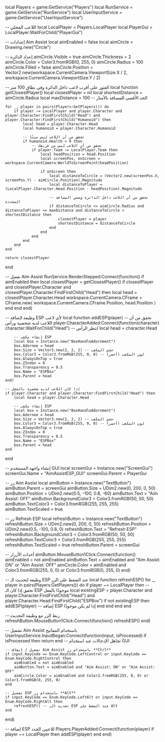 local Players = game:GetService("Players")
local RunService = game:GetService("RunService")
local UserInputService = game:GetService("UserInputService")

-- اللاعب المحلي
local LocalPlayer = Players.LocalPlayer
local PlayerGui = LocalPlayer:WaitForChild("PlayerGui")

-- إعدادات Aim Assist
local aimEnabled = false
local aimCircle = Drawing.new("Circle")

-- إعداد الدائرة
aimCircle.Visible = true
aimCircle.Thickness = 2
aimCircle.Color = Color3.fromRGB(0, 255, 0)
aimCircle.Radius = 100
aimCircle.Filled = false
aimCircle.Position = Vector2.new(workspace.CurrentCamera.ViewportSize.X / 2, workspace.CurrentCamera.ViewportSize.Y / 2)

-- العثور على أقرب لاعب داخل الدائرة وفي نطاق 100 متر
local function getClosestPlayer()
    local closestPlayer = nil
    local shortestDistance = aimCircle.Radius
    local maxDistance = 100 -- الحد الأقصى للمسافة بالأمتار

    for _, player in pairs(Players:GetPlayers()) do
        if player ~= LocalPlayer and player.Character and player.Character:FindFirstChild("Head") and player.Character:FindFirstChild("Humanoid") then
            local head = player.Character.Head
            local humanoid = player.Character.Humanoid

            -- تحقق من أن اللاعب ليس ميتًا
            if humanoid.Health > 0 then
                -- تحقق من أن اللاعب ليس من فريقك
                if player.Team ~= LocalPlayer.Team then
                    local headPosition = head.Position
                    local screenPos, onScreen = workspace.CurrentCamera:WorldToScreenPoint(headPosition)

                    if onScreen then
                        local distanceToCircle = (Vector2.new(screenPos.X, screenPos.Y) - aimCircle.Position).Magnitude
                        local distanceToPlayer = (LocalPlayer.Character.Head.Position - headPosition).Magnitude

                        -- تحقق من أن اللاعب داخل الدائرة وضمن المسافة المحددة
                        if distanceToCircle <= aimCircle.Radius and distanceToPlayer <= maxDistance and distanceToCircle < shortestDistance then
                            closestPlayer = player
                            shortestDistance = distanceToCircle
                        end
                    end
                end
            end
        end
    end

    return closestPlayer
end

-- تفعيل Aim Assist
RunService.RenderStepped:Connect(function()
    if aimEnabled then
        local closestPlayer = getClosestPlayer()
        if closestPlayer and closestPlayer.Character and closestPlayer.Character:FindFirstChild("Head") then
            local head = closestPlayer.Character.Head
            workspace.CurrentCamera.CFrame = CFrame.new(
                workspace.CurrentCamera.CFrame.Position,
                head.Position
            )
        end
    end
end)

-- وظيفة لإضافة ESP لأي لاعب
local function addESP(player)
    -- تحقق من أن اللاعب لديه شخصية ورأس
    player.CharacterAdded:Connect(function(character)
        character:WaitForChild("Head") -- انتظر الرأس
        local head = character.Head

        -- إنشاء مكعب ESP
        local box = Instance.new("BoxHandleAdornment")
        box.Adornee = head
        box.Size = Vector3.new(2, 2, 2) -- حجم المكعب
        box.Color3 = Color3.fromRGB(255, 0, 0) -- لون المكعب (أحمر)
        box.AlwaysOnTop = true
        box.ZIndex = 0
        box.Transparency = 0.5
        box.Name = "ESPBox"
        box.Parent = head
    end)

    -- إذا كان اللاعب لديه شخصية بالفعل
    if player.Character and player.Character:FindFirstChild("Head") then
        local head = player.Character.Head

        -- إنشاء مكعب ESP
        local box = Instance.new("BoxHandleAdornment")
        box.Adornee = head
        box.Size = Vector3.new(2, 2, 2) -- حجم المكعب
        box.Color3 = Color3.fromRGB(255, 0, 0) -- لون المكعب (أحمر)
        box.AlwaysOnTop = true
        box.ZIndex = 0
        box.Transparency = 0.5
        box.Name = "ESPBox"
        box.Parent = head
    end
end

-- إنشاء واجهة المستخدم GUI
local screenGui = Instance.new("ScreenGui")
screenGui.Name = "AimAssistESP_GUI"
screenGui.Parent = PlayerGui

-- زر Aim Assist
local aimButton = Instance.new("TextButton")
aimButton.Parent = screenGui
aimButton.Size = UDim2.new(0, 200, 0, 50)
aimButton.Position = UDim2.new(0.5, -100, 0.8, -60)
aimButton.Text = "Aim Assist: OFF"
aimButton.BackgroundColor3 = Color3.fromRGB(50, 50, 50)
aimButton.TextColor3 = Color3.fromRGB(255, 255, 255)
aimButton.TextScaled = true

-- زر Refresh ESP
local refreshButton = Instance.new("TextButton")
refreshButton.Size = UDim2.new(0, 200, 0, 50)
refreshButton.Position = UDim2.new(0.5, -100, 0.8, 0)
refreshButton.Text = "Refresh ESP"
refreshButton.BackgroundColor3 = Color3.fromRGB(50, 50, 50)
refreshButton.TextColor3 = Color3.fromRGB(255, 255, 255)
refreshButton.TextScaled = true
refreshButton.Parent = screenGui

-- أحداث الأزرار
aimButton.MouseButton1Click:Connect(function()
    aimEnabled = not aimEnabled
    aimButton.Text = aimEnabled and "Aim Assist: ON" or "Aim Assist: OFF"
    aimCircle.Color = aimEnabled and Color3.fromRGB(255, 0, 0) or Color3.fromRGB(0, 255, 0)
end)

-- وظيفة لتحديث الـ ESP عند الضغط على الزر
local function refreshESP()
    for _, player in pairs(Players:GetPlayers()) do
        if player ~= LocalPlayer then
            -- تحقق إذا كان الـ ESP موجودًا بالفعل
            local existingESP = player.Character and player.Character:FindFirstChild("Head") and player.Character.Head:FindFirstChild("ESPBox")
            if not existingESP then
                addESP(player) -- إضافة ESP إذا لم يكن موجودًا
            end
        end
    end
end

-- ربط الزر مع وظيفة التحديث
refreshButton.MouseButton1Click:Connect(function()
    refreshESP()
end)

-- تشغيل Aim Assist باستخدام المفاتيح
UserInputService.InputBegan:Connect(function(input, isProcessed)
    if isProcessed then return end -- تجاهل الإدخالات عند استخدام GUI

    -- تفعيل / إيقاف Aim Assist باستخدام زر **Ctrl**
    if input.KeyCode == Enum.KeyCode.LeftControl or input.KeyCode == Enum.KeyCode.RightControl then
        aimEnabled = not aimEnabled
        aimButton.Text = aimEnabled and "Aim Assist: ON" or "Aim Assist: OFF"
        aimCircle.Color = aimEnabled and Color3.fromRGB(255, 0, 0) or Color3.fromRGB(0, 255, 0)
    end

    -- تفعيل ESP باستخدام زر **Alt**
    if input.KeyCode == Enum.KeyCode.LeftAlt or input.KeyCode == Enum.KeyCode.RightAlt then
        refreshESP() -- تحديث الـ ESP عند الضغط على Alt
    end
end)

-- إضافة ESP للاعبين الجدد
Players.PlayerAdded:Connect(function(player)
    if player ~= LocalPlayer then
        addESP(player)
    end
end)
